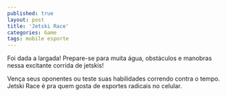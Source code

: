 ```yaml
---
published: true
layout: post
title: 'Jetski Race'
categories: Game
tags: mobile esporte
---
```

Foi dada a largada! Prepare-se para muita água, obstáculos e manobras nessa excitante corrida de jetskis!







Vença seus oponentes ou teste suas habilidades correndo contra o tempo.
Jetski Race é pra quem gosta de esportes radicais no celular.





